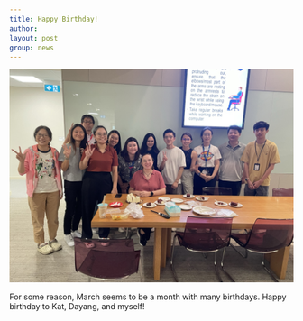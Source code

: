 ```yaml
---
title: Happy Birthday!
author: 
layout: post
group: news
---
```

 <img src="/static/img/news/HappyBD24.jpeg"  class="img-fluid">

For some reason, March seems to be a month with many birthdays.
Happy birthday to Kat, Dayang, and myself!
